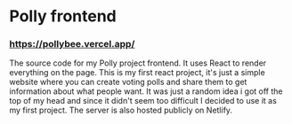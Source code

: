 # Polly frontend
### https://pollybee.vercel.app/

The source code for my Polly project frontend. It uses React to render everything on the page.
This is my first react project, it's just a simple website where you can create voting polls and share them to get information about what people want.
It was just a random idea i got off the top of my head and since it didn't seem too difficult I decided to use it as my first project. The server is also hosted publicly on Netlify.
